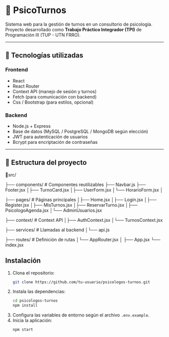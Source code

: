 
# 🧠 PsicoTurnos

Sistema web para la gestión de turnos en un consultorio de psicología.  
Proyecto desarrollado como **Trabajo Práctico Integrador (TPI)** de Programación III (TUP - UTN FRRO).  

---

## 📌 Tecnologías utilizadas

### Frontend
- React  
- React Router
- Context API (manejo de sesión y turnos)  
- Fetch (para comunicación con backend)  
- Css / Bootstrap (para estilos, opcional)

### Backend
- Node.js + Express  
- Base de datos (MySQL / PostgreSQL / MongoDB según elección)  
- JWT para autenticación de usuarios  
- Bcrypt para encriptación de contraseñas  

---

## 📂 Estructura del proyecto

📂src/

├── components/ # Componentes reutilizables
 ├── Navbar.js 
 ├── Footer.jsx
│├── TurnoCard.jsx
│├── UserForm.jsx
│└── HorarioForm.jsx
│

├── pages/ # Páginas principales
│├── Home.jsx
│├── Login.jsx
│├── Register.jsx
│├── MisTurnos.jsx
│├── ReservarTurno.jsx
│├── PsicologoAgenda.jsx
│└── AdminUsuarios.jsx
 
├── context/ # Context API
│├── AuthContext.jsx
│└── TurnosContext.jsx

├── services/ # Llamadas al backend
│└── api.js

├── routes/ # Definición de rutas
│└── AppRouter.jsx
│
├── App.jsx
└── index.jsx

## Instalación

1. Clona el repositorio:
    ```bash
    git clone https://github.com/tu-usuario/psicologos-turnos.git
    ```
2. Instala las dependencias:
    ```bash
    cd psicologos-turnos
    npm install
    ```
3. Configura las variables de entorno según el archivo `.env.example`.
4. Inicia la aplicación:
    ```bash
    npm start
    ```


